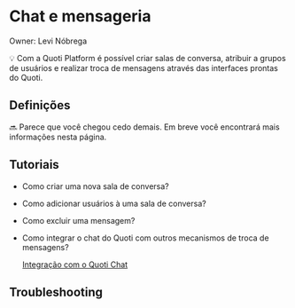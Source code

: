 # Chat e mensageria

Owner: Levi Nóbrega

<aside>
💡 Com a Quoti Platform é possível criar salas de conversa, atribuir a grupos de usuários e realizar troca de mensagens através das interfaces prontas do Quoti.

</aside>

## Definições

<aside>
🔜 Parece que você chegou cedo demais. Em breve você encontrará mais informações nesta página.

</aside>

## Tutoriais

- Como criar uma nova sala de conversa?
- Como adicionar usuários à uma sala de conversa?
- Como excluir uma mensagem?
- Como integrar o chat do Quoti com outros mecanismos de troca de mensagens?
    
    [Integração com o Quoti Chat](Chat%20e%20mensageria%20ce1cf75095c1491ea70ac87a5718a27f/Integrac%CC%A7a%CC%83o%20com%20o%20Quoti%20Chat%20e9842c880108400ca4bacf23d04e09ba.md)
    

## Troubleshooting